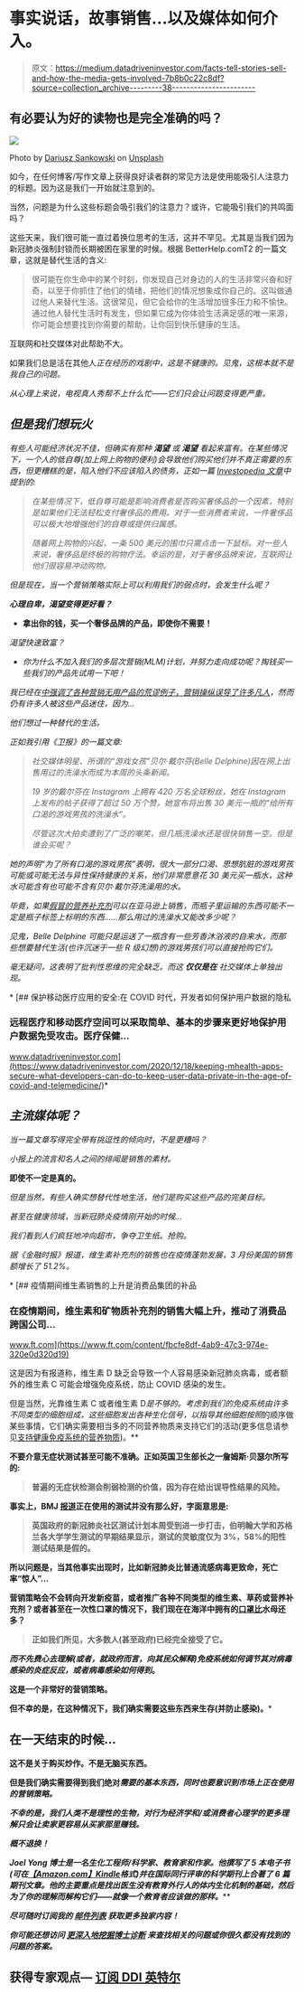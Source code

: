 # 事实说话，故事销售…以及媒体如何介入。

> 原文：<https://medium.datadriveninvestor.com/facts-tell-stories-sell-and-how-the-media-gets-involved-7b8b0c22c8df?source=collection_archive---------38----------------------->

## 有必要认为好的读物也是完全准确的吗？

![](img/6c02f666f8e6b4def5b84213a4513015.png)

Photo by [Dariusz Sankowski](https://unsplash.com/@dariuszsankowski?utm_source=medium&utm_medium=referral) on [Unsplash](https://unsplash.com?utm_source=medium&utm_medium=referral)

如今，在任何博客/写作文章上获得良好读者群的常见方法是使用能吸引人注意力的标题。因为这是我们一开始就注意到的。

当然，问题是为什么这些标题会吸引我们的注意力？或许，它能吸引我们的共鸣面吗？

这些天来，我们很可能一直过着换位思考的生活，这并不罕见。尤其是当我们因为新冠肺炎强制封锁而长期被困在家里的时候。根据 BetterHelp.comT2 的一篇文章，这就是替代生活的含义:

> 很可能在你生命中的某个时刻，你发现自己对身边的人的生活非常兴奋和好奇，以至于你抓住了他们的情绪，把他们的情况想象成你自己的。这叫做通过他人来替代生活。这很常见，但它会给你的生活增加很多压力和不愉快。通过他人替代生活时有发生，但如果它成为你体验生活满足感的唯一来源，你可能会想要找到你需要的帮助，让你回到快乐健康的生活。

互联网和社交媒体对此帮助不大。

如果我们总是活在其他人*正在经历的戏剧中，这是不健康的。见鬼，这根本就不是我自己的问题。*

*从心理上来说，电视真人秀帮不上什么忙——它们只会让问题变得更严重。*

## *但是我们想玩火*

*有些人可能经济状况不佳，但确实有那种 ***渴望*** 或 ***渴望*** 看起来富有。在某些情况下，一个人的低自尊(加上网上购物的便利)会导致他们购买他们并不真正需要的东西，但更糟糕的是，陷入他们不应该陷入的债务，正如一篇 [Investopedia 文章](https://www.investopedia.com/articles/personal-finance/091115/psychology-behind-why-people-buy-luxury-goods.asp)中提到的:*

> *在某些情况下，低自尊可能是影响消费者是否购买奢侈品的一个因素，特别是如果他们无法轻松支付奢侈品的费用。对于一些消费者来说，一件奢侈品可以极大地增强他们的自尊或提供归属感。*
> 
> *随着网上购物的兴起，一条 500 美元的围巾只需点击一下鼠标。对一些人来说，奢侈品是终极的购物疗法。幸运的是，对于奢侈品牌来说，互联网让他们很容易冲动购物。*

*但是现在，当一个营销策略实际上可以利用我们的弱点时，会发生什么呢？*

***心理自卑，渴望变得更好看？***

*   **拿出你的钱，买一个奢侈品牌的产品，即使你不需要！**

*渴望快速致富？*

*   *你为什么不加入我们的多层次营销(MLM)计划，并努力走向成功呢？*掏钱买一些我们的产品先试用一下吧！**

*我已经在[中强调了各种营销无用产品的荒谬例子，营销操纵误导了许多凡人](https://medium.com/illumination/marketing-manipulations-mislead-many-mere-mortals-7078748c82f2)，然而仍有许多人被这些产品迷住，因为…*

*他们想过一种替代的生活。*

*正如我引用《卫报》的一篇文章:*

> *社交媒体明星、所谓的“游戏女孩”贝尔·戴尔芬(Belle Delphine)因在网上出售用过的洗澡水而成为本周的头条新闻。*
> 
> *19 岁的戴尔芬在 Instagram 上拥有 420 万名全球粉丝，她在 Instagram 上发布的帖子获得了超过 50 万个赞，她宣布将出售 30 美元一瓶的“给所有口渴的游戏男孩的洗澡水”。*
> 
> *尽管这次大拍卖遭到了广泛的嘲笑，但几瓶洗澡水还是很快销售一空。但是谁会买呢？*

*她的声明“为了所有口渴的游戏男孩”表明，很大一部分口渴、思想肮脏的游戏男孩可能或可能无法与异性保持健康的关系，他们非常愿意花 30 美元买一瓶水，这种水可能含有也可能不含有贝尔·戴尔芬洗澡用的水。*

*毕竟，如果[假冒的营养补充剂](https://www.wired.com/story/amazon-fake-supplements/)可以在亚马逊上销售，而瓶子里运输的东西可能不一定是瓶子标签上标明的东西……那么用过的洗澡水又能改多少呢？*

*见鬼，Belle Delphine 可能只是运送了一瓶含有一些芳香沐浴液的自来水，而那些想要替代生活(也许沉迷于一些 R 级幻想)的游戏男孩们可以直接抢购它们。*

*毫无疑问，这表明了批判性思维的完全缺乏。而这 ***仅仅是在*** 社交媒体上单独出现。*

*[](https://www.datadriveninvestor.com/2020/12/18/keeping-mhealth-apps-secure-what-developers-can-do-to-keep-user-data-private-in-the-age-of-covid-and-telemedicine/) [## 保护移动医疗应用的安全:在 COVID 时代，开发者如何保护用户数据的隐私

### 远程医疗和移动医疗空间可以采取简单、基本的步骤来更好地保护用户数据免受攻击。医疗保健…

www.datadriveninvestor.com](https://www.datadriveninvestor.com/2020/12/18/keeping-mhealth-apps-secure-what-developers-can-do-to-keep-user-data-private-in-the-age-of-covid-and-telemedicine/)* 

## *主流媒体呢？*

*当一篇文章写得完全带有挑逗性的倾向时，不是更糟吗？*

*小报上的流言和名人之间的绯闻是销售的素材。*

****即使不一定是真的。****

*但是当然，有些人确实想替代性地生活，他们是购买这些产品的完美目标。*

*甚至在健康领域，当新冠肺炎疫情刚开始的时候…*

*我们看到人们疯狂地冲向超市，争夺卫生纸。抢购。*

*据《金融时报》报道，维生素补充剂的销售也在疫情蓬勃发展，3 月份美国的销售额增长了 51.2%。*

*[](https://www.ft.com/content/fbcfe8df-4ab9-47c3-974e-320e0d320d19) [## 疫情期间维生素销售的上升是消费品集团的补品

### 在疫情期间，维生素和矿物质补充剂的销售大幅上升，推动了消费品跨国公司…

www.ft.com](https://www.ft.com/content/fbcfe8df-4ab9-47c3-974e-320e0d320d19) 

这是因为有报道称，维生素 D 缺乏会导致一个人容易感染新冠肺炎病毒，或者额外的维生素 C 可能会增强免疫系统，防止 COVID 感染的发生。

但是当然，光靠维生素 C 或者维生素 D*是不够的。考虑到我们的免疫系统由许多不同类型的细胞组成，这些细胞发出各种生化信号，以指导其他细胞按照*的顺序做某些事情，它们确实需要相当多的不同营养物质来支持它们的活动(更多信息请参见[支持健康免疫系统的营养物质](https://thethinkingscientist.substack.com/p/nutrients-that-support-a-healthy))。**

**不要介意无症状测试甚至可能不准确。正如英国卫生部长之一詹姆斯·贝瑟尔所写的:**

> **普遍的无症状检测会削弱检测的价值，因为存在给出误导性结果的风险。**

**事实上，BMJ [报道](https://www.bmj.com/content/371/bmj.m4941)正在使用的测试并没有那么好，字面意思是:**

> **英国政府的新冠肺炎社区测试计划本周受到进一步打击，伯明翰大学和苏格兰各大学学生测试的早期结果显示，测试的灵敏度仅为 3%，58%的阳性测试结果是假的。**

**所以问题是，当其他事实出现时，比如新冠肺炎比普通流感病毒更致命，死亡率“惊人”…**

**营销策略会不会转向开发新疫苗，或者推广各种不同类型的维生素、草药或营养补充剂？或者甚至在一次性口罩的情况下，我们现在在海洋中拥有的[口罩比](https://www.theguardian.com/environment/2020/jun/08/more-masks-than-jellyfish-coronavirus-waste-ends-up-in-ocean)水母还多？**

> **正如我们所见，大多数人(甚至政府)已经完全接受了它。**

*****而不先费心去理解(或者，就政府而言，向其民众解释)免疫系统如何调节其对病毒感染的炎症反应，或者病毒感染如何得到***[](https://medium.com/illumination/5-things-for-consideration-in-addressing-viral-infections-78c06d565d6e)****。******

**这是一个非常好的营销策略。**

**但不幸的是，在这种情况下，我们确实需要这些东西来生存(并防止感染)。*** 

## **在一天结束的时候…**

**这不是关于购买炒作。不是无脑买东西。**

**但是我们确实需要得到我们绝对*需要的基本东西，同时也要意识到市场上正在使用的营销策略。***

***不幸的是，我们人类不是理性的生物，对行为经济学和/或消费者心理学的更多理解只会让卖家更容易从买家那里赚钱。***

***概不退换！***

***Joel Yong 博士是一名生化工程师/科学家、教育家和作家。他撰写了 5 本电子书(可在[*【Amazon.com】*](https://www.amazon.com/Dr-Joel-Yong/e/B08LQ7K1KD)*[*Kindle*](https://amzn.to/2TfwGYe)*格式)并在国际同行评审的科学期刊上合著了 6 篇期刊文章。他的主要重点是找出医生没有教育外行人的体内生化机制的基础，然后为了你的理解而解构它们——就像一个教育者应该做的那样。*****

*****尽可随时订阅我的*** [***邮件列表***](https://thethinkingscientist.substack.com/) ***获取更多独家内容！*****

*****你可能还想访问*** [***更深入地挖掘博士诊断***](https://thethinkingscientist.substack.com/p/digging-deeper-into-doctoral-diagnoses/comments) ***来查找相关的问题或你很久都没有找到的问题的答案。*****

## **获得专家观点— [订阅 DDI 英特尔](https://datadriveninvestor.com/ddi-intel)**